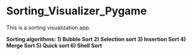# Sorting_Visualizer_Pygame
This is a sorting visualization app.

<b>
Sorting algorithms:
1) Bubble Sort
2) Selection sort
3) Insertion Sort
4) Merge Sort
5) Quick sort
6) Shell Sort
</b>
